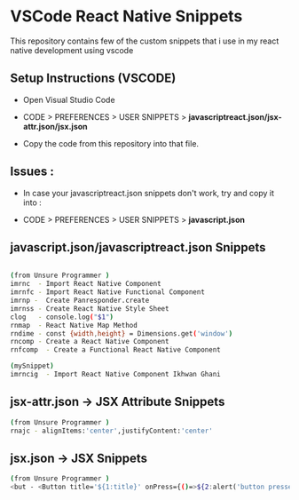 # VSCode React Native Snippets

This repository contains few of the custom snippets that i use in my react native development using vscode 

## Setup Instructions (VSCODE)

- Open Visual Studio Code

- CODE > PREFERENCES > USER SNIPPETS > **javascriptreact.json/jsx-attr.json/jsx.json**

- Copy the code from this repository into that file.

## Issues :

- In case your javascriptreact.json snippets don't work, try and copy it into :

- CODE > PREFERENCES > USER SNIPPETS > **javascript.json**

## javascript.json/javascriptreact.json Snippets

```sh

(from Unsure Programmer )
imrnc  - Import React Native Component
imrnfc - Import React Native Functional Component
imrnp -  Create Panresponder.create
imrnss - Create React Native Style Sheet
clog   - console.log("$1")
rnmap  - React Native Map Method
rndime - const {width,height} = Dimensions.get('window')
rncomp - Create a React Native Component
rnfcomp  - Create a Functional React Native Component

(mySnippet)
imrncig  - Import React Native Component Ikhwan Ghani

```

## jsx-attr.json -> JSX Attribute Snippets

```sh
(from Unsure Programmer )
rnajc - alignItems:'center',justifyContent:'center'
```

## jsx.json -> JSX Snippets

```sh
(from Unsure Programmer )
<but - <Button title='${1:title}' onPress={()=>${2:alert('button pressed')}}/>
```
